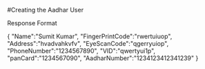 #Creating the Aadhar User

Response Format

{
  "Name":"Sumit Kumar",
  "FingerPrintCode":"rwertuiuop",
  "Address":"hvadvahkvfv",
  "EyeScanCode":"qgerryuiop",
  "PhoneNumber":"1234567890",
  "VID":"qwertyui1p",
  "panCard":"1234567090",
  "AadharNumber":"1234123412341239"
}

